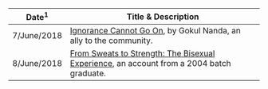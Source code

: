 <!-- TITLE: LGBTQ -->
<!-- SUBTITLE: A compilation of first person accounts, informative pieces and editorials related to the LGBTQ community. -->
<center>

| Date<sup>1</sup> | Title & Description |
| --- | --- |
| 7/June/2018 | [Ignorance Cannot Go On](/news/lgbtq/Ignorance-cant-go-on-refs), by Gokul Nanda, an ally to the community. |
| 8/June/2018 | [From Sweats to Strength: The Bisexual Experience](/news/lgbtq/bisexual-experience), an account from a 2004 batch graduate. |

</center>